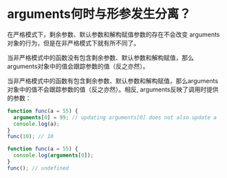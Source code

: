 
# arguments何时与形参发生分离？
在严格模式下，剩余参数、默认参数和解构赋值参数的存在不会改变 arguments对象的行为，但是在非严格模式下就有所不同了。

当非严格模式中的函数没有包含剩余参数、默认参数和解构赋值，那么arguments对象中的值会跟踪参数的值（反之亦然）。

当非严格模式中的函数有包含剩余参数、默认参数和解构赋值，那么arguments对象中的值不会跟踪参数的值（反之亦然）。相反, arguments反映了调用时提供的参数：

```javascript
function func(a = 55) { 
  arguments[0] = 99; // updating arguments[0] does not also update a
  console.log(a);
}
func(10); // 10
```

```javascript
function func(a = 55) { 
  console.log(arguments[0]);
}
func(); // undefined
```